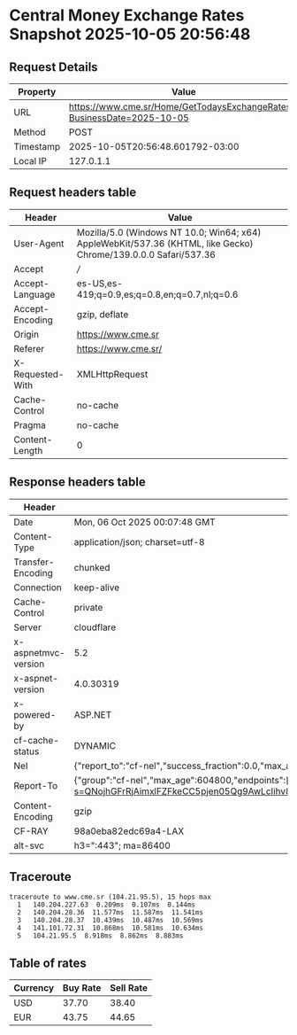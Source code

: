 # Central Money Exchange Rates Snapshot 2025-10-05 20:56:48
## Request Details

| Property | Value |
|----------|-------|
| URL | https://www.cme.sr/Home/GetTodaysExchangeRates/?BusinessDate=2025-10-05 |
| Method | POST |
| Timestamp | 2025-10-05T20:56:48.601792-03:00 |
| Local IP | 127.0.1.1 |
    
## Request headers table

| Header | Value |
|--------|-------|
| User-Agent | Mozilla/5.0 (Windows NT 10.0; Win64; x64) AppleWebKit/537.36 (KHTML, like Gecko) Chrome/139.0.0.0 Safari/537.36 |
| Accept | */* |
| Accept-Language | es-US,es-419;q=0.9,es;q=0.8,en;q=0.7,nl;q=0.6 |
| Accept-Encoding | gzip, deflate |
| Origin | https://www.cme.sr |
| Referer | https://www.cme.sr/ |
| X-Requested-With | XMLHttpRequest |
| Cache-Control | no-cache |
| Pragma | no-cache |
| Content-Length | 0 |

    
## Response headers table
| Header | Value |
|--------|-------|
| Date | Mon, 06 Oct 2025 00:07:48 GMT |
| Content-Type | application/json; charset=utf-8 |
| Transfer-Encoding | chunked |
| Connection | keep-alive |
| Cache-Control | private |
| Server | cloudflare |
| x-aspnetmvc-version | 5.2 |
| x-aspnet-version | 4.0.30319 |
| x-powered-by | ASP.NET |
| cf-cache-status | DYNAMIC |
| Nel | {"report_to":"cf-nel","success_fraction":0.0,"max_age":604800} |
| Report-To | {"group":"cf-nel","max_age":604800,"endpoints":[{"url":"https://a.nel.cloudflare.com/report/v4?s=QNojhGFrRjAimxlFZFkeCC5pjen05Qg9AwLcIihv8udEyDr3g4WI8VeTwEFqiARTN9FrPBydQnmJyriRFnBdApKVJ1voK9JRFlk%3D"}]} |
| Content-Encoding | gzip |
| CF-RAY | 98a0eba82edc69a4-LAX |
| alt-svc | h3=":443"; ma=86400 |

## Traceroute 

```
traceroute to www.cme.sr (104.21.95.5), 15 hops max
  1   140.204.227.63  0.209ms  0.107ms  0.144ms 
  2   140.204.28.36  11.577ms  11.587ms  11.541ms 
  3   140.204.28.37  10.439ms  10.487ms  10.569ms 
  4   141.101.72.31  10.868ms  10.581ms  10.634ms 
  5   104.21.95.5  8.918ms  8.862ms  8.883ms 

```


## Table of rates

| Currency | Buy Rate | Sell Rate |
|----------|----------|-----------|
| USD | 37.70 | 38.40 |
| EUR | 43.75 | 44.65 |
